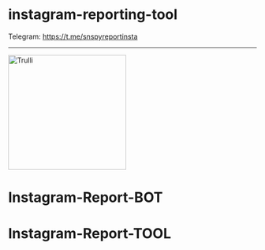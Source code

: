 # instagram-reporting-tool

Telegram: https://t.me/snspyreportinsta
<hr>
<img src="https://i.postimg.cc/Z0kWGWKm/sp2.jpg" alt="Trulli" width="239" height="232">

# Instagram-Report-BOT
# Instagram-Report-TOOL
